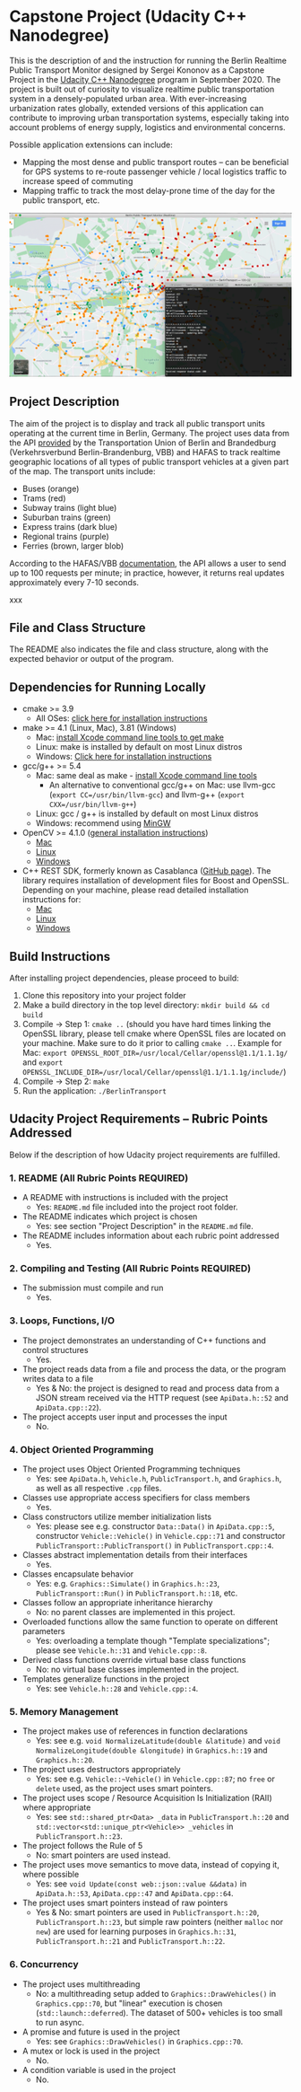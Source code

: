 # Capstone Project (Udacity C++ Nanodegree)

This is the description of and the instruction for running the Berlin Realtime Public Transport Monitor designed by Sergei Kononov as a Capstone Project in the [Udacity C++ Nanodegree](https://www.udacity.com/course/c-plus-plus-nanodegree--nd213) program in September 2020. The project is built out of curiosity to visualize realtime public transportation system in a densely-populated urban area. With ever-increasing urbanization rates globally, extended versions of this application can contribute to improving urban transportation systems, especially taking into account problems of energy supply, logistics and environmental concerns.

Possible application extensions can include:

* Mapping the most dense and public transport routes – can be beneficial for GPS systems to re-route passenger vehicle / local logistics traffic to increase speed of commuting
* Mapping traffic to track the most delay-prone time of the day for the public transport, etc.

![Screenshot of the project in action](misc/demo.gif "Title")

## Project Description

The aim of the project is to display and track all public transport units operating at the current time in Berlin, Germany. The project uses data from the API [provided](https://github.com/public-transport/hafas-client/blob/5/docs/radar.md) by the Transportation Union of Berlin and Brandedburg (Verkehrsverbund Berlin-Brandenburg, VBB) and HAFAS to track realtime geographic locations of all types of public transport vehicles at a given part of the map. The transport units include:

* Buses           (orange)
* Trams           (red)
* Subway trains   (light blue)
* Suburban trains (green)
* Express trains  (dark blue)
* Regional trains (purple)
* Ferries         (brown, larger blob)

According to the HAFAS/VBB [documentation](https://github.com/public-transport/hafas-client/blob/5/docs/radar.md), the API allows a user to send up to 100 requests per minute; in practice, however, it returns real updates approximately every 7-10 seconds.

xxx

## File and Class Structure

The README also indicates the file and class structure, along with the expected behavior or output of the program.

## Dependencies for Running Locally

* cmake >= 3.9
  * All OSes: [click here for installation instructions](https://cmake.org/install/)
* make >= 4.1 (Linux, Mac), 3.81 (Windows)
  * Mac: [install Xcode command line tools to get make](https://developer.apple.com/xcode/features/)
  * Linux: make is installed by default on most Linux distros
  * Windows: [Click here for installation instructions](http://gnuwin32.sourceforge.net/packages/make.htm)
* gcc/g++ >= 5.4
  * Mac: same deal as make - [install Xcode command line tools](https://developer.apple.com/xcode/features/)
    * An alternative to conventional gcc/g++ on Mac: use llvm-gcc (`export CC=/usr/bin/llvm-gcc`) and llvm-g++ (`export CXX=/usr/bin/llvm-g++`)
  * Linux: gcc / g++ is installed by default on most Linux distros
  * Windows: recommend using [MinGW](http://www.mingw.org/)
* OpenCV >= 4.1.0 ([general installation instructions](https://docs.opencv.org/4.2.0/df/d65/tutorial_table_of_content_introduction.html))
  * [Mac](https://docs.opencv.org/4.2.0/d0/db2/tutorial_macos_install.html)
  * [Linux](https://docs.opencv.org/4.2.0/d7/d9f/tutorial_linux_install.html)
  * [Windows](https://docs.opencv.org/4.2.0/d3/d52/tutorial_windows_install.html)
* C++ REST SDK, formerly known as Casablanca ([GitHub page](https://github.com/Microsoft/cpprestsdk)). The library requires installation of development files for Boost and OpenSSL. Depending on your machine, please read detailed installation instructions for:
  * [Mac](https://github.com/Microsoft/cpprestsdk/wiki/How-to-build-for-Mac-OS-X)
  * [Linux](https://github.com/Microsoft/cpprestsdk/wiki/How-to-build-for-Linux)
  * [Windows](https://github.com/Microsoft/cpprestsdk/wiki/How-to-build-for-Windows)

## Build Instructions

After installing project dependencies, please proceed to build:

1. Clone this repository into your project folder
2. Make a build directory in the top level directory: `mkdir build && cd build`
3. Compile -> Step 1: `cmake ..` (should you have hard times linking the OpenSSL library, please tell cmake where OpenSSL files are located on your machine. Make sure to do it prior to calling `cmake ..`. Example for Mac: `export OPENSSL_ROOT_DIR=/usr/local/Cellar/openssl@1.1/1.1.1g/` and `export OPENSSL_INCLUDE_DIR=/usr/local/Cellar/openssl@1.1/1.1.1g/include/`)
4. Compile -> Step 2: `make`
5. Run the application: `./BerlinTransport`

## Udacity Project Requirements – Rubric Points Addressed

Below if the description of how Udacity project requirements are fulfilled.

### 1. README (All Rubric Points REQUIRED)

* A README with instructions is included with the project
  * Yes: `README.md` file included into the project root folder.
* The README indicates which project is chosen
  * Yes: see section "Project Description" in the `README.md` file.
* The README includes information about each rubric point addressed
  * Yes.

### 2. Compiling and Testing (All Rubric Points REQUIRED)

* The submission must compile and run
  * Yes.

### 3. Loops, Functions, I/O

* The project demonstrates an understanding of C++ functions and control structures
  * Yes.
* The project reads data from a file and process the data, or the program writes data to a file
  * Yes & No: the project is designed to read and process data from a JSON stream received via the HTTP request (see `ApiData.h::52` and `ApiData.cpp::22`).
* The project accepts user input and processes the input
  * No.

### 4. Object Oriented Programming

* The project uses Object Oriented Programming techniques
  * Yes: see `ApiData.h`, `Vehicle.h`, `PublicTransport.h`, and `Graphics.h`, as well as all respective `.cpp` files.
* Classes use appropriate access specifiers for class members
  * Yes.
* Class constructors utilize member initialization lists
  * Yes: please see e.g. constructor `Data::Data()` in `ApiData.cpp::5`, constructor `Vehicle::Vehicle()` in `Vehicle.cpp::71` and constructor `PublicTransport::PublicTransport()` in `PublicTransport.cpp::4`.
* Classes abstract implementation details from their interfaces
  * Yes.
* Classes encapsulate behavior
  * Yes: e.g. `Graphics::Simulate()` in `Graphics.h::23`, `PublicTransport::Run()` in `PublicTransport.h::18`, etc.
* Classes follow an appropriate inheritance hierarchy
  * No: no parent classes are implemented in this project.
* Overloaded functions allow the same function to operate on different parameters
  * Yes: overloading a template though "Template specializations"; please see `Vehicle.h::31` and `Vehicle.cpp::8`.
* Derived class functions override virtual base class functions
  * No: no virtual base classes implemented in the project.
* Templates generalize functions in the project
  * Yes: see `Vehicle.h::28` and `Vehicle.cpp::4`.

### 5. Memory Management

* The project makes use of references in function declarations
  * Yes: see e.g. `void NormalizeLatitude(double &latitude)` and `void NormalizeLongitude(double &longitude)` in `Graphics.h::19` and `Graphics.h::20`.
* The project uses destructors appropriately
  * Yes: see e.g. `Vehicle::~Vehicle()` in `Vehicle.cpp::87`; no `free` or `delete` used, as the project uses smart pointers.
* The project uses scope / Resource Acquisition Is Initialization (RAII) where appropriate
  * Yes: see `std::shared_ptr<Data> _data` in `PublicTransport.h::20` and `std::vector<std::unique_ptr<Vehicle>> _vehicles` in `PublicTransport.h::23`.
* The project follows the Rule of 5
  * No: smart pointers are used instead.
* The project uses move semantics to move data, instead of copying it, where possible
  * Yes: see `void Update(const web::json::value &&data)` in `ApiData.h::53`, `ApiData.cpp::47` and `ApiData.cpp::64`.
* The project uses smart pointers instead of raw pointers
  * Yes & No: smart pointers are used in `PublicTransport.h::20`, `PublicTransport.h::23`, but simple raw pointers (neither `malloc` nor `new`) are used for learning purposes in `Graphics.h::31`, `PublicTransport.h::21` and `PublicTransport.h::22`.

### 6. Concurrency

* The project uses multithreading
  * No: a multithreading setup added to `Graphics::DrawVehicles()` in `Graphics.cpp::70`, but "linear" execution is chosen (`std::launch::deferred`). The dataset of 500+ vehicles is too small to run async.
* A promise and future is used in the project
  * Yes: see `Graphics::DrawVehicles()` in `Graphics.cpp::70`.
* A mutex or lock is used in the project
  * No.
* A condition variable is used in the project
  * No.
